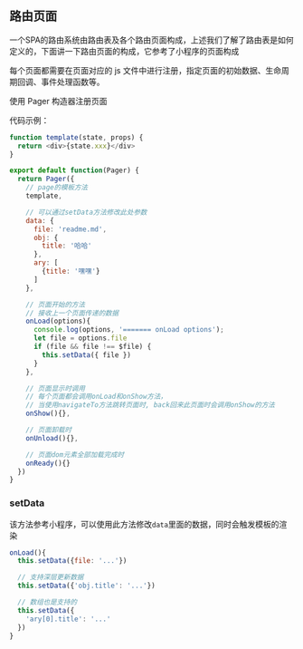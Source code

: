 ## 路由页面  

一个SPA的路由系统由路由表及各个路由页面构成，上述我们了解了路由表是如何定义的，下面讲一下路由页面的构成，它参考了小程序的页面构成

每个页面都需要在页面对应的 js 文件中进行注册，指定页面的初始数据、生命周期回调、事件处理函数等。

使用 Pager 构造器注册页面

代码示例：

```js
function template(state, props) {
  return <div>{state.xxx}</div>
}

export default function(Pager) {
  return Pager({
    // page的模板方法
    template,

    // 可以通过setData方法修改此处参数
    data: {
      file: 'readme.md',
      obj: {
        title: '哈哈'
      },
      ary: [
        {title: '嘿嘿'}
      ]
    },

    // 页面开始的方法
    // 接收上一个页面传递的数据
    onLoad(options){
      console.log(options, '======= onLoad options');
      let file = options.file
      if (file && file !== $file) {
        this.setData({ file })
      }
    },

    // 页面显示时调用
    // 每个页面都会调用onLoad和onShow方法，
    // 当使用navigateTo方法跳转页面时, back回来此页面时会调用onShow的方法
    onShow(){},

    // 页面卸载时
    onUnload(){},

    // 页面dom元素全部加载完成时
    onReady(){}
  })
}
```

### setData

该方法参考小程序，可以使用此方法修改`data`里面的数据，同时会触发模板的渲染  

```js
onLoad(){
  this.setData({file: '...'})

  // 支持深层更新数据  
  this.setData({'obj.title': '...'})

  // 数组也是支持的
  this.setData({
    'ary[0].title': '...'
  })
}
```
